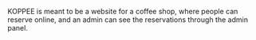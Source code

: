 KOPPEE is meant to be a website for a coffee shop, where people can reserve online, and an admin can see the reservations through the admin panel.
